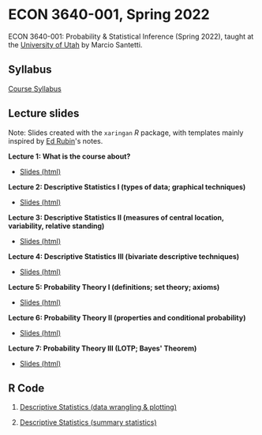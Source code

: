# ECON 3640-001, Spring 2022


ECON 3640-001: Probability &amp; Statistical Inference (Spring 2022), taught at the [University of Utah](https://www.utah.edu/) by Marcio Santetti.



## Syllabus

[Course Syllabus](/syllabus/syllabus_3640_sp22.pdf)




## Lecture slides

Note: Slides created with the `xaringan` *R* package, with templates mainly inspired by [Ed Rubin](https://github.com/edrubin)'s notes.


**Lecture 1: What is the course about?**

  - [Slides (html)](https://raw.githack.com/marciosantetti/econ-3640-sp22/main/lectures/01-intro/lec01-introduction.html)


**Lecture 2: Descriptive Statistics I (types of data; graphical techniques)**

   - [Slides (html)](https://raw.githack.com/marciosantetti/econ-3640-sp22/main/lectures/02-descriptive/lec02-descriptive-stats.html#1)

**Lecture 3: Descriptive Statistics II (measures of central location, variability, relative standing)**

  - [Slides (html)](https://raw.githack.com/marciosantetti/econ-3640-sp22/main/lectures/03-descriptive-2/lec03-descriptive-2.html)

**Lecture 4: Descriptive Statistics III (bivariate descriptive techniques)**

  - [Slides (html)](https://raw.githack.com/marciosantetti/econ-3640-sp22/main/lectures/04-descriptive-3/lec04-descriptive-3.html)


**Lecture 5: Probability Theory I (definitions; set theory; axioms)**

  - [Slides (html)](https://raw.githack.com/marciosantetti/econ-3640-sp22/main/lectures/05-probability-1/lec05-probability-1.html)

**Lecture 6: Probability Theory II (properties and conditional probability)**

  - [Slides (html)](https://raw.githack.com/marciosantetti/econ-3640-sp22/main/lectures/06-probability-2/lec06-probability-2.html)

**Lecture 7: Probability Theory III (LOTP; Bayes' Theorem)**

  - [Slides (html)](https://raw.githack.com/marciosantetti/econ-3640-sp22/main/lectures/07-probability-3/lec07-probability-3.html)

## R Code

1. [Descriptive Statistics (data wrangling & plotting)](https://github.com/marciosantetti/econ-3640-sp22/blob/main/r-scripts/01-descriptive-stats/01-descriptive-stats.R)

2. [Descriptive Statistics (summary statistics)](https://github.com/marciosantetti/econ-3640-sp22/blob/main/r-scripts/02-descriptive-stats-2/02-descriptive_stats-2.R)

